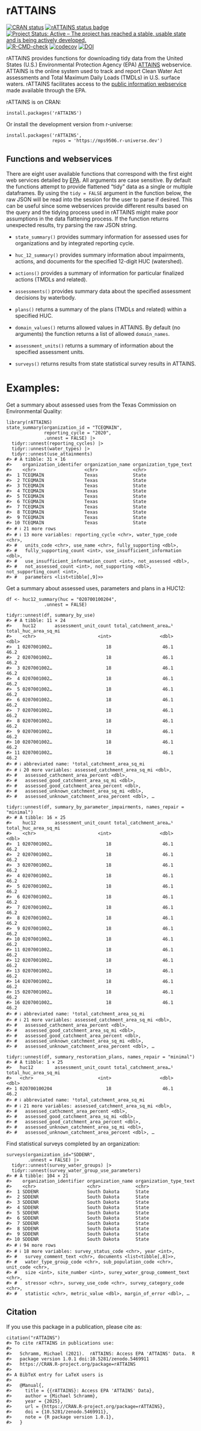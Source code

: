 <!-- README.md is generated from README.Rmd. Please edit that file -->

# rATTAINS

<!-- badges: start -->

[![CRAN
status](https://www.r-pkg.org/badges/version/rATTAINS)](https://cran.r-project.org/package=rATTAINS)
[![rATTAINS status
badge](https://mps9506.r-universe.dev/badges/rATTAINS)](https://mps9506.r-universe.dev)
[![Project Status: Active – The project has reached a stable, usable
state and is being actively
developed.](https://www.repostatus.org/badges/latest/active.svg)](https://www.repostatus.org/#active)
[![R-CMD-check](https://github.com/mps9506/rATTAINS/workflows/R-CMD-check/badge.svg)](https://github.com/mps9506/rATTAINS/actions)
[![codecov](https://codecov.io/gh/mps9506/rATTAINS/branch/main/graph/badge.svg?token=J45QIKWA8E)](https://app.codecov.io/gh/mps9506/rATTAINS)
[![DOI](https://zenodo.org/badge/DOI/10.5281/zenodo.5469911.svg)](https://doi.org/10.5281/zenodo.5469911)

<!-- badges: end -->

rATTAINS provides functions for downloading tidy data from the United
States (U.S.) Environmental Protection Agency (EPA)
[ATTAINS](https://www.epa.gov/waterdata/attains) webservice. ATTAINS is
the online system used to track and report Clean Water Act assessments
and Total Maximum Daily Loads (TMDLs) in U.S. surface waters. rATTAINS
facilitates access to the [public information
webservice](https://www.epa.gov/waterdata/get-data-access-public-attains-data)
made available through the EPA.

rATTAINS is on CRAN:

    install.packages('rATTAINS')

Or install the development version from r-universe:

    install.packages('rATTAINS',
                     repos = 'https://mps9506.r-universe.dev')

## Functions and webservices

There are eight user available functions that correspond with the first
eight web services detailed by
[EPA](https://www.epa.gov/sites/default/files/2020-10/documents/attains_how_to_access_web_services_2020-10-28.pdf).
All arguments are case sensitive. By default the functions attempt to
provide flattened “tidy” data as a single or multiple dataframes. By
using the `tidy = FALSE` argument in the function below, the raw JSON
will be read into the session for the user to parse if desired. This can
be useful since some webservices provide different results based on the
query and the tidying process used in rATTAINS might make poor
assumptions in the data flattening process. If the function returns
unexpected results, try parsing the raw JSON string.

-   `state_summary()` provides summary information for assessed uses for
    organizations and by integrated reporting cycle.

-   `huc_12_summary()` provides summary information about impairments,
    actions, and documents for the specified 12-digit HUC (watershed).

-   `actions()` provides a summary of information for particular
    finalized actions (TMDLs and related).

-   `assessments()` provides summary data about the specified assessment
    decisions by waterbody.

-   `plans()` returns a summary of the plans (TMDLs and related) within
    a specified HUC.

-   `domain_values()` returns allowed values in ATTAINS. By default (no
    arguments) the function returns a list of allowed `domain_names`.

-   `assessment_units()` returns a summary of information about the
    specified assessment units.

-   `surveys()` returns results from state statistical survey results in
    ATTAINS.

# Examples:

Get a summary about assessed uses from the Texas Commission on
Environmental Quality:

    library(rATTAINS)
    state_summary(organization_id = "TCEQMAIN", 
                  reporting_cycle = "2020",
                  .unnest = FALSE) |>
      tidyr::unnest(reporting_cycles) |> 
      tidyr::unnest(water_types) |> 
      tidyr::unnest(use_attainments)
    #> # A tibble: 31 × 16
    #>    organization_identifer organization_name organization_type_text
    #>    <chr>                  <chr>             <chr>                 
    #>  1 TCEQMAIN               Texas             State                 
    #>  2 TCEQMAIN               Texas             State                 
    #>  3 TCEQMAIN               Texas             State                 
    #>  4 TCEQMAIN               Texas             State                 
    #>  5 TCEQMAIN               Texas             State                 
    #>  6 TCEQMAIN               Texas             State                 
    #>  7 TCEQMAIN               Texas             State                 
    #>  8 TCEQMAIN               Texas             State                 
    #>  9 TCEQMAIN               Texas             State                 
    #> 10 TCEQMAIN               Texas             State                 
    #> # ℹ 21 more rows
    #> # ℹ 13 more variables: reporting_cycle <chr>, water_type_code <chr>,
    #> #   units_code <chr>, use_name <chr>, fully_supporting <dbl>,
    #> #   fully_supporting_count <int>, use_insufficient_information <dbl>,
    #> #   use_insufficient_information_count <int>, not_assessed <dbl>,
    #> #   not_assessed_count <int>, not_supporting <dbl>, not_supporting_count <int>,
    #> #   parameters <list<tibble[,9]>>

Get a summary about assessed uses, parameters and plans in a HUC12:

    df <- huc12_summary(huc = "020700100204",
                  .unnest = FALSE)

    tidyr::unnest(df, summary_by_use)
    #> # A tibble: 11 × 24
    #>    huc12       assessment_unit_count total_catchment_area…¹ total_huc_area_sq_mi
    #>    <chr>                       <int>                  <dbl>                <dbl>
    #>  1 0207001002…                    18                   46.1                 46.2
    #>  2 0207001002…                    18                   46.1                 46.2
    #>  3 0207001002…                    18                   46.1                 46.2
    #>  4 0207001002…                    18                   46.1                 46.2
    #>  5 0207001002…                    18                   46.1                 46.2
    #>  6 0207001002…                    18                   46.1                 46.2
    #>  7 0207001002…                    18                   46.1                 46.2
    #>  8 0207001002…                    18                   46.1                 46.2
    #>  9 0207001002…                    18                   46.1                 46.2
    #> 10 0207001002…                    18                   46.1                 46.2
    #> 11 0207001002…                    18                   46.1                 46.2
    #> # ℹ abbreviated name: ¹​total_catchment_area_sq_mi
    #> # ℹ 20 more variables: assessed_catchment_area_sq_mi <dbl>,
    #> #   assessed_cathcment_area_percent <dbl>,
    #> #   assessed_good_catchment_area_sq_mi <dbl>,
    #> #   assessed_good_catchment_area_percent <dbl>,
    #> #   assessed_unknown_catchment_area_sq_mi <dbl>,
    #> #   assessed_unknown_catchment_area_percent <dbl>, …

    tidyr::unnest(df, summary_by_parameter_impairments, names_repair = "minimal")
    #> # A tibble: 16 × 25
    #>    huc12       assessment_unit_count total_catchment_area…¹ total_huc_area_sq_mi
    #>    <chr>                       <int>                  <dbl>                <dbl>
    #>  1 0207001002…                    18                   46.1                 46.2
    #>  2 0207001002…                    18                   46.1                 46.2
    #>  3 0207001002…                    18                   46.1                 46.2
    #>  4 0207001002…                    18                   46.1                 46.2
    #>  5 0207001002…                    18                   46.1                 46.2
    #>  6 0207001002…                    18                   46.1                 46.2
    #>  7 0207001002…                    18                   46.1                 46.2
    #>  8 0207001002…                    18                   46.1                 46.2
    #>  9 0207001002…                    18                   46.1                 46.2
    #> 10 0207001002…                    18                   46.1                 46.2
    #> 11 0207001002…                    18                   46.1                 46.2
    #> 12 0207001002…                    18                   46.1                 46.2
    #> 13 0207001002…                    18                   46.1                 46.2
    #> 14 0207001002…                    18                   46.1                 46.2
    #> 15 0207001002…                    18                   46.1                 46.2
    #> 16 0207001002…                    18                   46.1                 46.2
    #> # ℹ abbreviated name: ¹​total_catchment_area_sq_mi
    #> # ℹ 21 more variables: assessed_catchment_area_sq_mi <dbl>,
    #> #   assessed_cathcment_area_percent <dbl>,
    #> #   assessed_good_catchment_area_sq_mi <dbl>,
    #> #   assessed_good_catchment_area_percent <dbl>,
    #> #   assessed_unknown_catchment_area_sq_mi <dbl>,
    #> #   assessed_unknown_catchment_area_percent <dbl>, …

    tidyr::unnest(df, summary_restoration_plans, names_repair = "minimal")
    #> # A tibble: 1 × 25
    #>   huc12        assessment_unit_count total_catchment_area…¹ total_huc_area_sq_mi
    #>   <chr>                        <int>                  <dbl>                <dbl>
    #> 1 020700100204                    18                   46.1                 46.2
    #> # ℹ abbreviated name: ¹​total_catchment_area_sq_mi
    #> # ℹ 21 more variables: assessed_catchment_area_sq_mi <dbl>,
    #> #   assessed_cathcment_area_percent <dbl>,
    #> #   assessed_good_catchment_area_sq_mi <dbl>,
    #> #   assessed_good_catchment_area_percent <dbl>,
    #> #   assessed_unknown_catchment_area_sq_mi <dbl>,
    #> #   assessed_unknown_catchment_area_percent <dbl>, …

Find statistical surveys completed by an organization:

    surveys(organization_id="SDDENR",
            .unnest = FALSE) |> 
      tidyr::unnest(survey_water_groups) |> 
      tidyr::unnest(survey_water_group_use_parameters)
    #> # A tibble: 104 × 21
    #>    organization_identifier organization_name organization_type_text
    #>    <chr>                   <chr>             <chr>                 
    #>  1 SDDENR                  South Dakota      State                 
    #>  2 SDDENR                  South Dakota      State                 
    #>  3 SDDENR                  South Dakota      State                 
    #>  4 SDDENR                  South Dakota      State                 
    #>  5 SDDENR                  South Dakota      State                 
    #>  6 SDDENR                  South Dakota      State                 
    #>  7 SDDENR                  South Dakota      State                 
    #>  8 SDDENR                  South Dakota      State                 
    #>  9 SDDENR                  South Dakota      State                 
    #> 10 SDDENR                  South Dakota      State                 
    #> # ℹ 94 more rows
    #> # ℹ 18 more variables: survey_status_code <chr>, year <int>,
    #> #   survey_comment_text <chr>, documents <list<tibble[,8]>>,
    #> #   water_type_group_code <chr>, sub_population_code <chr>, unit_code <chr>,
    #> #   size <int>, site_number <int>, surey_water_group_comment_text <chr>,
    #> #   stressor <chr>, survey_use_code <chr>, survey_category_code <chr>,
    #> #   statistic <chr>, metric_value <dbl>, margin_of_error <dbl>, …

## Citation

If you use this package in a publication, please cite as:

    citation("rATTAINS")
    #> To cite rATTAINS in publications use:
    #> 
    #>   Schramm, Michael (2021).  rATTAINS: Access EPA 'ATTAINS' Data.  R
    #>   package version 1.0.1 doi:10.5281/zenodo.5469911
    #>   https://CRAN.R-project.org/package=rATTAINS
    #> 
    #> A BibTeX entry for LaTeX users is
    #> 
    #>   @Manual{,
    #>     title = {{rATTAINS}: Access EPA 'ATTAINS' Data},
    #>     author = {Michael Schramm},
    #>     year = {2025},
    #>     url = {https://CRAN.R-project.org/package=rATTAINS},
    #>     doi = {10.5281/zenodo.5469911},
    #>     note = {R package version 1.0.1},
    #>   }
